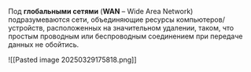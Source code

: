 Под **глобальными сетями** (**WAN** – Wide Area Network) подразумеваются сети, объединяющие ресурсы компьютеров/устройств, расположенных на значительном удалении, таком, что простым проводным или беспроводным соединением при передаче данных не обойтись.


![[Pasted image 20250329175818.png]]
